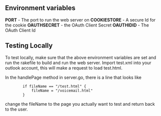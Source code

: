 
Environment variables
---------------------
**PORT** - The port to run the web server on
**COOKIESTORE** - A secure Id for the cookie
**OAUTHSECRET** - the OAuth Client Secret
**OAUTHIDID** - The OAuth Client Id

Testing Locally
---------------
To test locally, make sure that the above environment variables are set and run the rakefile to build and run the web server.  Import test.xml into your outlook account, this will make a request to load test.html.  

In the handlePage method in server.go, there is a line that looks like
```
    	if fileName == "/test.html" {
			fileName = "/voicemail.html"
		}
```
change the fileName to the page you actually want to test and return back to the user.
